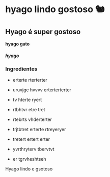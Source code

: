 # hyago lindo gostoso :chipmunk:

## Hyago é super gostoso

**hyago gato**

##### _hyago_



### Ingredientes

- erterte rterterter

- uruvjge hvvvv erterterterter

- tv hterte ryert

- rtbhtvr etre tret

- rtebrts vhderterter

- trjtbtret erterte rtreyeryer

- tretert ertert erter

- yvrthryterv tbervtvt

- er tgrvheshtseh



Hyago lindo e gsotoso

